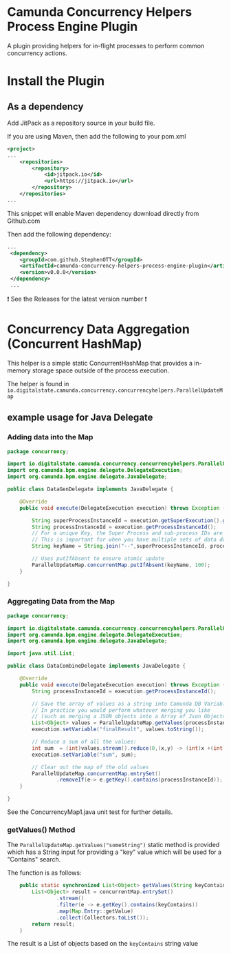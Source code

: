 # Camunda Concurrency Helpers Process Engine Plugin

A plugin providing helpers for in-flight processes to perform common concurrency actions.

# Install the Plugin

## As a dependency

Add JitPack as a repository source in your build file.

If you are using Maven, then add the following to your pom.xml

```xml
<project>
...
    <repositories>
        <repository>
            <id>jitpack.io</id>
            <url>https://jitpack.io</url>
        </repository>
    </repositories>
...
```

This snippet will enable Maven dependency download directly from Github.com

Then add the following dependency:

```xml
...
 <dependency>
    <groupId>com.github.StephenOTT</groupId>
    <artifactId>camunda-concurrency-helpers-process-engine-plugin</artifactId>
    <version>v0.0.0</version>
 </dependency>
 ...
 ```
❗️ See the Releases for the latest version number ❗️

# Concurrency Data Aggregation (Concurrent HashMap)

This helper is a simple static ConcurrentHashMap that provides a in-memory storage space outside of the process execution.

The helper is found in `io.digitalstate.camunda.concurrency.concurrencyhelpers.ParallelUpdateMap`

## example usage for Java Delegate

### Adding data into the Map

```java
package concurrency;

import io.digitalstate.camunda.concurrency.concurrencyhelpers.ParallelUpdateMap;
import org.camunda.bpm.engine.delegate.DelegateExecution;
import org.camunda.bpm.engine.delegate.JavaDelegate;

public class DataGenDelegate implements JavaDelegate {

    @Override
    public void execute(DelegateExecution execution) throws Exception {

        String superProcessInstanceId = execution.getSuperExecution().getProcessInstanceId();
        String processInstanceId = execution.getProcessInstanceId();
        // For a unique Key, the Super Process and sub-process IDs are used. But you can add your own modifier based on your needs
        // This is important for when you have multiple sets of data doing updates in the same sub-process
        String keyName = String.join("--",superProcessInstanceId, processInstanceId);

        // Uses putIfAbsent to ensure atomic update
        ParallelUpdateMap.concurrentMap.putIfAbsent(keyName, 100);
    }

}
```

### Aggregating Data from the Map

```java
package concurrency;

import io.digitalstate.camunda.concurrency.concurrencyhelpers.ParallelUpdateMap;
import org.camunda.bpm.engine.delegate.DelegateExecution;
import org.camunda.bpm.engine.delegate.JavaDelegate;

import java.util.List;

public class DataCombineDelegate implements JavaDelegate {

    @Override
    public void execute(DelegateExecution execution) throws Exception {
        String processInstanceId = execution.getProcessInstanceId();

        // Save the array of values as a string into Camunda DB Variables:
        // In practice you would perform whatever merging you like
        // (such as merging a JSON objects into a Array of Json Objects)
        List<Object> values = ParallelUpdateMap.getValues(processInstanceId);
        execution.setVariable("finalResult", values.toString());

        // Reduce a sum of all the values:
        int sum  = (int)values.stream().reduce(0,(x,y) -> (int)x +(int)y);
        execution.setVariable("sum", sum);

        // Clear out the map of the old values
        ParallelUpdateMap.concurrentMap.entrySet()
                .removeIf(e-> e.getKey().contains(processInstanceId));
    }

}
```

See the ConcurrencyMap1.java unit test for further details.

### getValues() Method

The `ParallelUpdateMap.getValues("someString")` static method is provided which has a String input for providing a "key" value which will be used for a "Contains" search.

The function is as follows:

```java
    public static synchronized List<Object> getValues(String keyContains){
        List<Object> result = concurrentMap.entrySet()
                .stream()
                .filter(e -> e.getKey().contains(keyContains))
                .map(Map.Entry::getValue)
                .collect(Collectors.toList());
        return result;
    }
```

The result is a List of objects based on the `keyContains` string value
